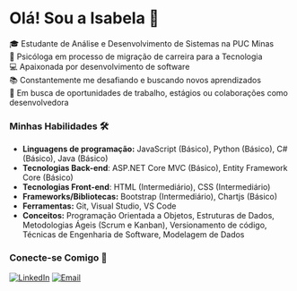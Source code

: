 # Olá! Sou a Isabela 👋

🎓 Estudante de Análise e Desenvolvimento de Sistemas na PUC Minas <br>
👣 Psicóloga em processo de migração de carreira para a Tecnologia <br>
💻 Apaixonada por desenvolvimento de software <br>
📚 Constantemente me desafiando e buscando novos aprendizados <br>
🔎 Em busca de oportunidades de trabalho, estágios ou colaborações como desenvolvedora <br>

### Minhas Habilidades 🛠️

* **Linguagens de programação:** JavaScript (Básico), Python (Básico), C# (Básico), Java (Básico)
* **Tecnologias Back-end**: ASP.NET Core MVC (Básico), Entity Framework Core (Básico)
* **Tecnologias Front-end**: HTML (Intermediário), CSS (Intermediário)
* **Frameworks/Bibliotecas:** Bootstrap (Intermediário), Chartjs (Básico)
* **Ferramentas:** Git, Visual Studio, VS Code
* **Conceitos:** Programação Orientada a Objetos, Estruturas de Dados, Metodologias Ágeis (Scrum e Kanban), Versionamento de código, Técnicas de Engenharia de Software, Modelagem de Dados

### Conecte-se Comigo 🤝


[![LinkedIn](https://img.shields.io/badge/linkedin-%230077B5.svg?style=for-the-badge&logoColor=white)](https://www.linkedin.com/in/isabela-borgs/)
[![Email](https://img.shields.io/badge/Gmail-D14836?style=for-the-badge&logo=gmail&logoColor=white)](mailto:isabelaborg@outlook.com)
